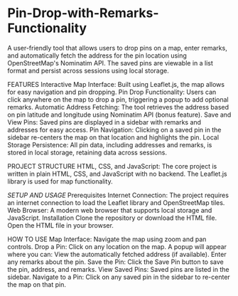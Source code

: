 # Pin-Drop-with-Remarks-Functionality

A user-friendly tool that allows users to drop pins on a map, enter remarks, and automatically fetch the address for the pin location using OpenStreetMap's Nominatim API. The saved pins are viewable in a list format and persist across sessions using local storage.

FEATURES
Interactive Map Interface: Built using Leaflet.js, the map allows for easy navigation and pin dropping.
Pin Drop Functionality: Users can click anywhere on the map to drop a pin, triggering a popup to add optional remarks.
Automatic Address Fetching: The tool retrieves the address based on pin latitude and longitude using Nominatim API (bonus feature).
Save and View Pins: Saved pins are displayed in a sidebar with remarks and addresses for easy access.
Pin Navigation: Clicking on a saved pin in the sidebar re-centers the map on that location and highlights the pin.
Local Storage Persistence: All pin data, including addresses and remarks, is stored in local storage, retaining data across sessions.

PROJECT STRUCTURE
HTML, CSS, and JavaScript: The core project is written in plain HTML, CSS, and JavaScript with no backend. The Leaflet.js library is used for map functionality.

*SETUP AND USAGE*
Prerequisites
Internet Connection: The project requires an internet connection to load the Leaflet library and OpenStreetMap tiles.
Web Browser: A modern web browser that supports local storage and JavaScript.
Installation
Clone the repository or download the HTML file.
Open the HTML file in your browser.

HOW TO USE
Map Interface: Navigate the map using zoom and pan controls.
Drop a Pin: Click on any location on the map. A popup will appear where you can:
View the automatically fetched address (if available).
Enter any remarks about the pin.
Save the Pin: Click the Save Pin button to save the pin, address, and remarks.
View Saved Pins: Saved pins are listed in the sidebar.
Navigate to a Pin: Click on any saved pin in the sidebar to re-center the map on that pin.
